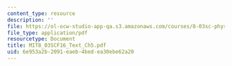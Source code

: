 ```yaml
---
content_type: resource
description: ''
file: https://ol-ocw-studio-app-qa.s3.amazonaws.com/courses/8-03sc-physics-iii-vibrations-and-waves-fall-2016/6e953a2b2091eaeb4bedea30ebe62a20_MIT8_03SCF16_Text_Ch5.pdf
file_type: application/pdf
resourcetype: Document
title: MIT8_03SCF16_Text_Ch5.pdf
uid: 6e953a2b-2091-eaeb-4bed-ea30ebe62a20
---
```


